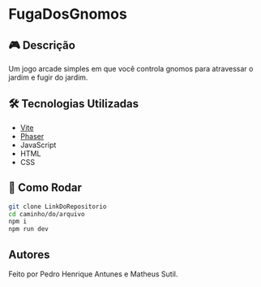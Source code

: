 # FugaDosGnomos

## 🎮 Descrição

Um jogo arcade simples em que você controla gnomos para atravessar o jardim e fugir do jardim.

## 🛠️ Tecnologias Utilizadas

- [Vite](https://vitejs.dev/)
- [Phaser](https://phaser.io/)
- JavaScript
- HTML
- CSS

## 🚀 Como Rodar

```bash
git clone LinkDoRepositorio
cd caminho/do/arquivo
npm i
npm run dev
```

## Autores

Feito por Pedro Henrique Antunes e Matheus Sutil.

